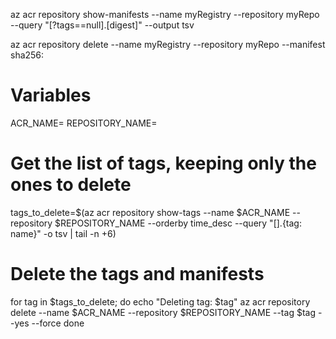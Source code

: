 az acr repository show-manifests --name myRegistry --repository myRepo --query "[?tags==null].[digest]" --output tsv

az acr repository delete --name myRegistry --repository myRepo --manifest sha256:<digest>

# Variables
ACR_NAME=<your-acr-name>
REPOSITORY_NAME=<your-repository-name>

# Get the list of tags, keeping only the ones to delete
tags_to_delete=$(az acr repository show-tags --name $ACR_NAME --repository $REPOSITORY_NAME --orderby time_desc --query "[].{tag: name}" -o tsv | tail -n +6)

# Delete the tags and manifests
for tag in $tags_to_delete; do
    echo "Deleting tag: $tag"
    az acr repository delete --name $ACR_NAME --repository $REPOSITORY_NAME --tag $tag --yes --force
done


